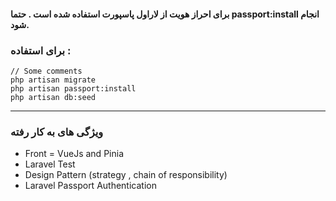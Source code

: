 #### **برای احراز هویت از لاراول پاسپورت استفاده شده است . حتما passport:install انجام شود.**

### برای استفاده :

    // Some comments
    php artisan migrate
    php artisan passport:install
    php artisan db:seed
---

### ویژگی های به کار رفته
- Front = VueJs and Pinia
- Laravel Test
- Design Pattern (strategy , chain of responsibility)
- Laravel Passport Authentication
